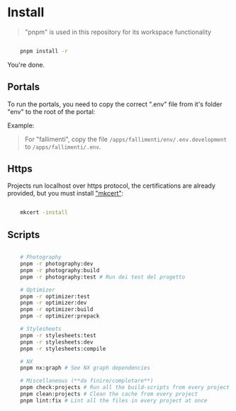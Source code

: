 # Install

> "pnpm" is used in this repository for its workspace functionality

```bash

    pnpm install -r

```

You're done.

## Portals

To run the portals, you need to copy the correct ".env" file from it's folder "env" to the root of the portal:

Example:

> For "fallimenti", copy the file `/apps/fallimenti/env/.env.development` to `/apps/fallimenti/.env`.

## Https

Projects run localhost over https protocol, the certifications are already provided, but you must install ["mkcert"](https://github.com/FiloSottile/mkcert):

```bash

    mkcert -install

```

## Scripts

```bash

    # Photography
    pnpm -r photography:dev
    pnpm -r photography:build
    pnpm -r photography:test # Run dei test del progetto

    # Optimizer
    pnpm -r optimizer:test
    pnpm -r optimizer:dev
    pnpm -r optimizer:build
    pnpm -r optimizer:prepack

    # Stylesheets
    pnpm -r stylesheets:test
    pnpm -r stylesheets:dev
    pnpm -r stylesheets:compile

    # NX
    pnpm nx:graph # See NX graph dependencies

    # Miscellaneous (**da finire/completare**)
    pnpm check:projects # Run all the build-scripts from every project to check that everything work as expected
    pnpm clean:projects # Clean the cache from every project
    pnpm lint:fix # Lint all the files in every project at once

```
